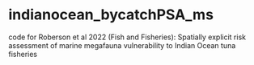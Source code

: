 # indianocean_bycatchPSA_ms
code for Roberson et al 2022 (Fish and Fisheries): Spatially explicit risk assessment of marine megafauna vulnerability to Indian Ocean tuna fisheries
